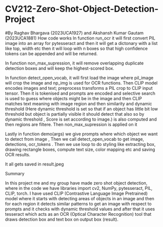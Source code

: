 # CV212-Zero-Shot-Object-Detection-Project
#By Raghav Bhargava (2023UCA1927) and Akshansh Kumar Gautam (2023UCA1881)
How code works
In function run_ocr it will first convert PIL image into an array for pytesseract and then it will get a dictonary with a list like top, width etc then it will loop with n boxes so that high confidence tokens can be appended and will be returned.

In function non_max_supression, it will remove overlapping duplicate detection boxes and will keep the highest-scored box.

In function detect_open_vocab, it will first load the image where pil_image will crop the image and np_img is used for OCR functions. Then CLIP model encodes images and text; preprocess transforms a PIL crop to CLIP input tensor. Then it is tokenised and prompts are encoded and selective search is used to guess where objects might be in the image and then CLIP matches text meaning with image region and then similarity and dynamic threshold (Here dynamic threshold is set so that if an object has little bit low threshold but object is partially visible it should detect that also so by dynamic threshold , Score is set according to image.) is also computed and then regions are filtere. Then non_max_supression is applied on it

Lastly in function demo(args) we give prompts where which object we want to detect from image , Then  we call detect_open_vocab to get image, detections, ocr_tokens . Then we use loop to do styling like extracting box, drawing rectangle boxes, compute text size, color mapping etc and saving OCR results. 

It all gets saved in result.jpeg

Summary

In this project me and my group have made zero shot object detection, where in the code we have libraries import cv2, NumPy, pytesseract, PIL, CLIP, torch.
I have used CLIP (Contrastive Language Image Pretrained) model where it starts with detecting areas of objects in an image and then for each region it detects similar patterns to get an image with respect to prompts and it checks with dynamic threshold values and after that it uses tesseract which acts as an OCR (Optical Character Recognition) tool that draws detection box and text box on output box (result).




